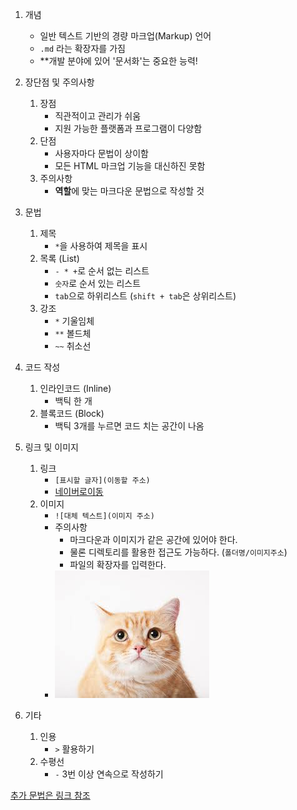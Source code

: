 
1. 개념
	- 일반 텍스트 기반의 경량 마크업(Markup) 언어
	- `.md` 라는 확장자를 가짐
	- **개발 분야에 있어 '문서화'는 중요한 능력!

2. 장단점 및 주의사항
	1) 장점
		- 직관적이고 관리가 쉬움
		- 지원 가능한 플랫폼과 프로그램이 다양함
	2) 단점
		- 사용자마다 문법이 상이함
		- 모든 HTML 마크업 기능을 대신하진 못함
	3) 주의사항
		- **역할**에 맞는 마크다운 문법으로 작성할 것

3. 문법
	1) 제목
		- `*`을 사용하여 제목을 표시
	2) 목록 (List)
		- `- * +`로 순서 없는 리스트
		- `숫자`로 순서 있는 리스트
		- `tab`으로 하위리스트 (`shift + tab`은 상위리스트)
	3) 강조
		- `*` 기울임체
		- `**` 볼드체
		- `~~` 취소선

4. 코드 작성
	1) 인라인코드 (Inline) 
		- 백틱 한 개
	2) 블록코드 (Block)
		- 백틱 3개를 누르면 코드 치는 공간이 나옴

5. 링크 및 이미지
	1) 링크
		- `[표시할 글자](이동할 주소)`
		- [네이버로이동](https://www.naver.com/)
	2) 이미지
		- `![대체 텍스트](이미지 주소)`
		- 주의사항
			- 마크다운과 이미지가 같은 공간에 있어야 한다.
			- 물론 디렉토리를 활용한 접근도 가능하다. (`폴더명/이미지주소`)
			- 파일의 확장자를 입력한다.
		- ![고양이사진](고양이.jpg)

6. 기타
	1) 인용
		- `>` 활용하기
	2) 수평선
		- `-` 3번 이상 연속으로 작성하기

[추가 문법은 링크 참조](https://www.markdownguide.org/basic-syntax/)


